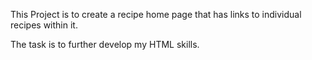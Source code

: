 This Project is to create a recipe home page that has links to individual recipes within it.

The task is to further develop my HTML skills.

